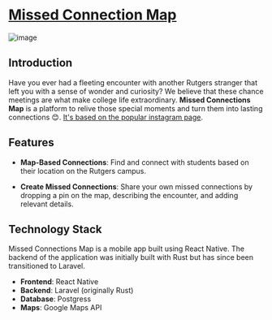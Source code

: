 # [Missed Connection Map](https://photos.app.goo.gl/8e9LBM9n3KERt7SP9)
![image](https://github.com/Keyori/missed-connections/assets/66345861/358c6d96-fa57-4ad4-8a0f-9da87ea28649)


## Introduction

Have you ever had a fleeting encounter with another Rutgers stranger that left you with a sense of wonder and curiosity? We believe that these chance meetings are what make college life extraordinary. **Missed Connections Map** is a platform to relive those special moments and turn them into lasting connections 😊. [It's based on the popular instagram page](https://www.instagram.com/rutgers.missedconnections/).


## Features

- **Map-Based Connections**: Find and connect with students based on their location on the Rutgers campus. 

- **Create Missed Connections**: Share your own missed connections by dropping a pin on the map, describing the encounter, and adding relevant details.

## Technology Stack

Missed Connections Map is a mobile app built using React Native. The backend of the application was initially built with Rust but has since been transitioned to Laravel.

- **Frontend**: React Native
- **Backend**: Laravel (originally Rust)
- **Database**: Postgress
- **Maps**: Google Maps API


